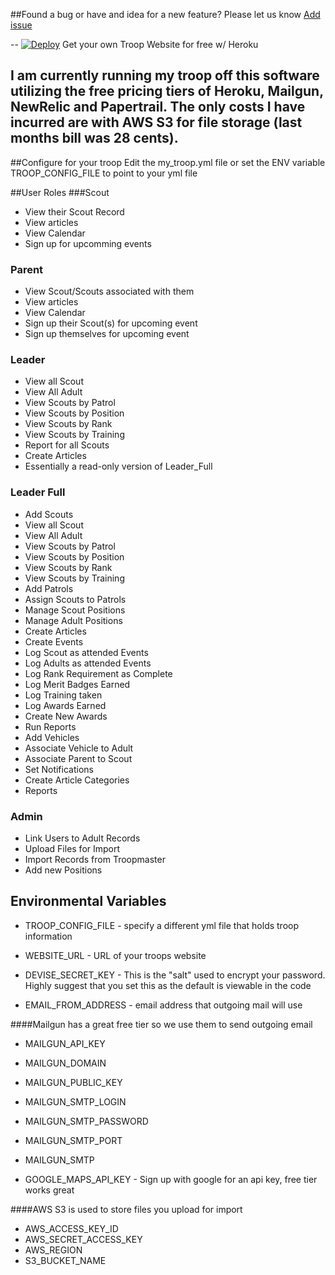 ##Found a bug or have and idea for a new feature?  Please let us know [Add issue](https://troopwebsite.atlassian.net/secure/CreateIssue!default.jspa)

--
[![Deploy](https://www.herokucdn.com/deploy/button.svg)](https://heroku.com/deploy)
Get your own Troop Website for free w/ Heroku

I am currently running my troop off this software utilizing the free pricing tiers of Heroku, Mailgun, NewRelic and Papertrail. The only costs I have incurred are with AWS S3 for file storage (last months bill was 28 cents).
--
##Configure for your troop
Edit the my_troop.yml file or set the ENV variable TROOP_CONFIG_FILE to point to your yml file


##User Roles
###Scout
 
 - View their Scout Record
 - View articles
 - View Calendar
 - Sign up for upcomming events
 
### Parent

 - View Scout/Scouts associated with them
 - View articles
 - View Calendar
 - Sign up their Scout(s) for upcoming event
 - Sign up themselves for upcoming event
 
### Leader

 - View all Scout
 - View All Adult
 - View Scouts by Patrol
 - View Scouts by Position
 - View Scouts by Rank
 - View Scouts by Training
 - Report for all Scouts
 - Create Articles
 - Essentially a read-only version of Leader_Full
 
### Leader Full

 - Add Scouts
 - View all Scout
 - View All Adult
 - View Scouts by Patrol
 - View Scouts by Position
 - View Scouts by Rank
 - View Scouts by Training
 - Add Patrols
 - Assign Scouts to Patrols
 - Manage Scout Positions
 - Manage Adult Positions
 - Create Articles
 - Create Events
 - Log Scout as attended Events
 - Log Adults as attended Events
 - Log Rank Requirement as Complete
 - Log Merit Badges Earned
 - Log Training taken
 - Log Awards Earned
 - Create New Awards
 - Run Reports
 - Add Vehicles
 - Associate Vehicle to Adult
 - Associate Parent to Scout
 - Set Notifications
 - Create Article Categories
 - Reports
 
### Admin
 - Link Users to Adult Records
 - Upload Files for Import
 - Import Records from Troopmaster
 - Add new Positions
 
 
## Environmental Variables

 - TROOP_CONFIG_FILE - specify a different yml file that holds troop information
 - WEBSITE_URL - URL of your troops website 
 - DEVISE_SECRET_KEY - This is the "salt" used to encrypt your password. Highly suggest that you set this as the default is viewable in the code  

 - EMAIL_FROM_ADDRESS - email address that outgoing mail will use

####Mailgun has a great free tier so we use them to send outgoing email
 - MAILGUN_API_KEY 
 - MAILGUN_DOMAIN
 - MAILGUN_PUBLIC_KEY
 - MAILGUN_SMTP_LOGIN
 - MAILGUN_SMTP_PASSWORD
 - MAILGUN_SMTP_PORT
 - MAILGUN_SMTP

 - GOOGLE_MAPS_API_KEY - Sign up with google for an api key, free tier works great

####AWS S3 is used to store files you upload for import
 - AWS_ACCESS_KEY_ID 
 - AWS_SECRET_ACCESS_KEY
 - AWS_REGION
 - S3_BUCKET_NAME


